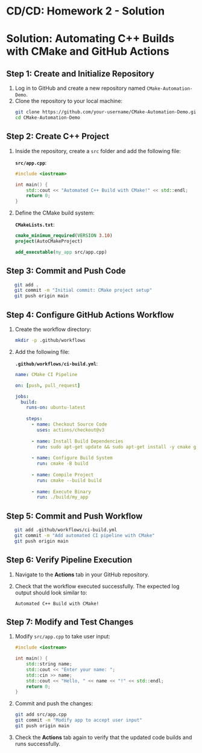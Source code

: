 # CD/CD: Homework 2 - Solution

# Solution: Automating C++ Builds with CMake and GitHub Actions

## Step 1: Create and Initialize Repository

1. Log in to GitHub and create a new repository named `CMake-Automation-Demo`.
2. Clone the repository to your local machine:
   ```bash
   git clone https://github.com/your-username/CMake-Automation-Demo.git
   cd CMake-Automation-Demo
   ```

## Step 2: Create C++ Project

1. Inside the repository, create a `src` folder and add the following file:

   **`src/app.cpp`**:
   ```cpp
   #include <iostream>

   int main() {
       std::cout << "Automated C++ Build with CMake!" << std::endl;
       return 0;
   }
   ```

2. Define the CMake build system:

   **`CMakeLists.txt`**:
   ```cmake
   cmake_minimum_required(VERSION 3.10)
   project(AutoCMakeProject)
   
   add_executable(my_app src/app.cpp)
   ```

## Step 3: Commit and Push Code

```bash
   git add .
   git commit -m "Initial commit: CMake project setup"
   git push origin main
```

## Step 4: Configure GitHub Actions Workflow

1. Create the workflow directory:
   ```bash
   mkdir -p .github/workflows
   ```

2. Add the following file:

   **`.github/workflows/ci-build.yml`**:
   ```yaml
   name: CMake CI Pipeline

   on: [push, pull_request]

   jobs:
     build:
       runs-on: ubuntu-latest
       
       steps:
         - name: Checkout Source Code
           uses: actions/checkout@v3
           
         - name: Install Build Dependencies
           run: sudo apt-get update && sudo apt-get install -y cmake g++
           
         - name: Configure Build System
           run: cmake -B build
           
         - name: Compile Project
           run: cmake --build build
           
         - name: Execute Binary
           run: ./build/my_app
   ```

## Step 5: Commit and Push Workflow

```bash
   git add .github/workflows/ci-build.yml
   git commit -m "Add automated CI pipeline with CMake"
   git push origin main
```

## Step 6: Verify Pipeline Execution

1. Navigate to the **Actions** tab in your GitHub repository.
2. Check that the workflow executed successfully. The expected log output should look similar to:

   ```plaintext
   Automated C++ Build with CMake!
   ```

## Step 7: Modify and Test Changes

1. Modify `src/app.cpp` to take user input:
   ```cpp
   #include <iostream>
   
   int main() {
       std::string name;
       std::cout << "Enter your name: ";
       std::cin >> name;
       std::cout << "Hello, " << name << "!" << std::endl;
       return 0;
   }
   ```

2. Commit and push the changes:
   ```bash
   git add src/app.cpp
   git commit -m "Modify app to accept user input"
   git push origin main
   ```

3. Check the **Actions** tab again to verify that the updated code builds and runs successfully.

